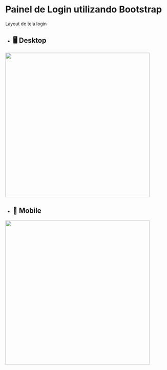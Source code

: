 # Painel de Login utilizando Bootstrap
Layout de tela login

* ## 🖥️ Desktop
<div align="left">
 <img src="https://user-images.githubusercontent.com/102770109/170491037-af0edd92-ee18-4e31-9941-700412a149dc.png" width="450" /> 
  </div>

* ## :iphone: Mobile
<div align="left">
 <img src="https://user-images.githubusercontent.com/102770109/170491752-64c4f19e-bc4e-46ad-aabf-d330ad47fcd4.png" width="450" /> 
  </div>
